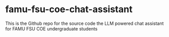 # famu-fsu-coe-chat-assistant
This is the Github repo for the source code the LLM powered chat assistant for FAMU FSU COE undergraduate students
